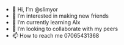 - 👋 Hi, I’m @slimyor
- 👀 I’m interested in making new friends 
- 🌱 I’m currently learning Alx
- 💞️ I’m looking to collaborate with my peers
- 📫 How to reach me 07065431368

<!---
slimyor/slimyor is a ✨ special ✨ repository because its `README.md` (this file) appears on your GitHub profile.
You can click the Preview link to take a look at your changes.
--->

